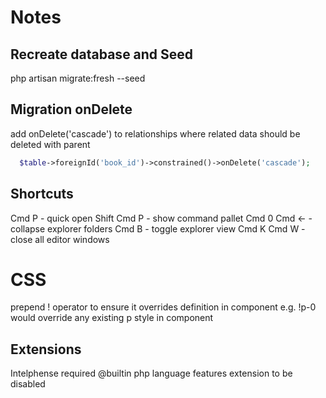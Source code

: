 # Notes

## Recreate database and Seed
php artisan migrate:fresh --seed

## Migration onDelete
add onDelete('cascade') to relationships where related data should be deleted with parent

```php
  $table->foreignId('book_id')->constrained()->onDelete('cascade');
```

## Shortcuts

Cmd P         - quick open
Shift Cmd P   - show command pallet
Cmd 0 Cmd <-  - collapse explorer folders
Cmd B         - toggle explorer view
Cmd K Cmd W   - close all editor windows


# CSS
prepend ! operator to ensure it overrides definition in component 
  e.g. !p-0 would override any existing p style in component

## Extensions

Intelphense required @builtin php language features extension to be disabled
